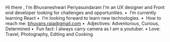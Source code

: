 Hi there , I'm Bhuvaneshwari Periyasundaram
I'm an UX designer and Front end developer looking for challenges and opportunities. 
    •  I’m currently learning React
    •  I’m looking forward to learn new technologies.
    •  How to reach me: bhuvans.raja@gmail.com
    •  Adjectives: Adventurous, Curious, Determined
    •  Fun fact: I always carry camera as I am a youtuber.
    •  Love: Travel, Photography, Editing and Cooking
